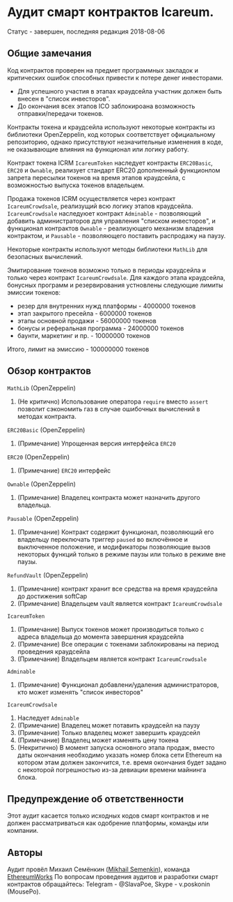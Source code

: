 # Аудит смарт контрактов Icareum.

Статус - завершен, последняя редакция 2018-08-06

## Общие замечания

Код контрактов проверен на предмет программных закладок и критических ошибок способных привести к потере денег инвесторами.
  
* Для успешного участия в этапах краудсейла участник должен быть внесен в "список инвесторов".   
* До окончания всех этапов ICO заблокироана возможность отправки/передачи токенов.
 
Контракты токена и краудсейла используют некоторые контракты из библиотеки OpenZeppelin, код которых соответствует официальному репозиторию, однако присутствуют незначительные изменения в коде, не оказывающие влияния на функционал или логику работу.

Контракт токена ICRM `IcareumToken` наследует контракты `ERC20Basic`, `ERC20` и `Ownable`, реализует стандарт ERC20 дополненный функционлом запрета пересылки токенов на время этапов краудсейла, с возможностью выпуска токенов владельцем.

Продажа токенов ICRM осуществляется через контракт `IcareumCrowdsale`, реализущий всю логику этапов краудсейла. `IcareumCrowdsale` наследуюет контракт `Adminable` - позволяющий добавить администраторов для управления "списком инвесторов", и функционал контрактов `Ownable` - реализующего механизм владения контрактом, и `Pausable` - позволяющего поставить распродажу на паузу.

Некоторые контракты используют методы библиотеки `MathLib` для безопасных вычислений.

Эмитирование токенов возможно только в периоды краудсейла и только через контракт `IcareumCrowdsale`. Для каждого этапа краудсейла, бонусных программ и резервирования устновлены следующие лимиты эмиссии токенов: 
- резер для внутренних нужд платформы - 4000000 токенов
- этап закрытого пресейла - 6000000 токенов
- этапы основной продажи - 56000000 токенов
- бонусы и реферальная программа - 24000000 токенов
- баунти, маркетинг и пр. - 10000000 токенов

Итого, лимит на эмиссию - 100000000 токенов

## Обзор контрактов

`MathLib` (OpenZeppelin)

1) (Не критично) Использование оператора `require` вместо `assert` позволит сэкономить газ в случае ошибочных вычислений в методах контракта.

`ERC20Basic` (OpenZeppelin)

1) (Примечание) Упрощенная версия интерфейса `ERC20`

`ERC20` (OpenZeppelin)

1) (Примечание) `ERC20` интерфейс

`Ownable` (OpenZeppelin)

1) (Примечание) Владелец контракта может назначить другого владельца.

`Pausable` (OpenZeppelin)

1) (Примечание) Контракт содержит функционал, позволяющий его владельцу переключать триггер `paused` во включённое и выключенное положение, и модификаторы позволяющие вызов некоторых функций только в режиме паузы или только в режиме вне паузы.

`RefundVault` (OpenZeppelin)

1) (Примечание) контракт хранит все средства на время краудсейла до достижения softCap
2) (Примечание) Владельцем vault является контракт `IcareumCrowdsale`

`IcareumToken`

1) (Примечание) Выпуск токенов может производиться только с адреса владельца до момента завершения краудсейла
2) (Примечание) Все операции с токенами заблокированы на период проведения краудсейла
3) (Примечание) Владельцем является контракт `IcareumCrowdsale`    

`Adminable`

1) (Примечание) Функционал добавлени/удаления администраторов, кто может изменять "список инвесторов"

`IcareumCrowdsale`

1) Наследует `Adminable`
2) (Примечание) Владелец может потавить краудсейл на паузу
3) (Примечание) Только владелец может завершить краудсейл
4) (Примечание) Владелец может изменять цену токена
5) (Некритично) В момент запуска основного этапа продаж, вместо даты окончания необходимо указать номер блока сети Ethereum на котором этам должен закончится, т.е. время окончания будет задано с некоторой погрешностью из-за девиации времени майнинга блока.  
 
## Предупреждение об ответственности

Этот аудит касается только исходных кодов смарт контрактов и не должен рассматриваться как одобрение платформы, команды или компании.

## Авторы

Аудит провёл Михаил Семёнкин ([Mikhail Semenkin](https://t.me/krogla)), команда [EthereumWorks](https://github.com/EthereumWorks)
По вопросам проведения аудитов и разработки смарт контрактов обращайтесь: Telegram - @SlavaPoe, Skype - v.poskonin (MousePo).

